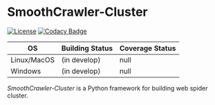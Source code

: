 # SmoothCrawler-Cluster

[![License](https://img.shields.io/badge/License-Apache%202.0-blue.svg?logo=apache)](https://opensource.org/licenses/Apache-2.0)
[![Codacy Badge](https://app.codacy.com/project/badge/Grade/171272bee2594687964f1f4473628a0f)](https://www.codacy.com/gh/Chisanan232/SmoothCrawler-Cluster/dashboard?utm_source=github.com&amp;utm_medium=referral&amp;utm_content=Chisanan232/SmoothCrawler-Cluster&amp;utm_campaign=Badge_Grade)

| OS | Building Status | Coverage Status |
|------------|------------|--------|
| Linux/MacOS |(in develop)|null|
| Windows |(in develop)|null|

*SmoothCrawler-Cluster* is a Python framework for building web spider cluster.

